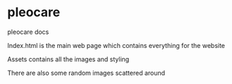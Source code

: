 # pleocare
pleocare docs

Index.html is the main web page which contains everything for the website

Assets contains all the images and styling

There are also some random images scattered around
